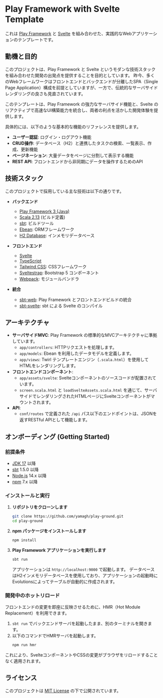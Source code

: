 # Play Framework with Svelte Template

これは [Play Framework](https://www.playframework.com/) と [Svelte](https://svelte.dev/) を組み合わせた、実践的なWebアプリケーションのテンプレートです。

## 動機と目的

このプロジェクトは、Play Framework と Svelte というモダンな技術スタックを組み合わせた開発の出発点を提供することを目的としています。
昨今、多くのWebフレームワークはフロントエンドとバックエンドが分離したSPA（Single Page Application）構成を前提としていますが、一方で、伝統的なサーバサイドレンダリングの良さも見直されています。

このテンプレートは、Play Framework の強力なサーバサイド機能と、Svelte のリアクティブで高速なUI構築能力を統合し、両者の利点を活かした開発体験を提供します。

具体的には、以下のような基本的な機能のリファレンスを提供します。

-   **ユーザー認証**: ログイン・ログアウト機能
-   **CRUD操作**: データベース（H2）と連携したタスクの検索、一覧表示、作成、更新機能
-   **ページネーション**: 大量データをページに分割して表示する機能
-   **REST API**: フロントエンドから非同期にデータを操作するためのAPI

## 技術スタック

このプロジェクトで採用している主な技術は以下の通りです。

-   **バックエンド**
    -   [Play Framework 3 (Java)](https://www.playframework.com/)
    -   [Scala 2.13](https://www.scala-lang.org/) (ビルド定義)
    -   [sbt](https://www.scala-sbt.org/): ビルドツール
    -   [Ebean](https://ebean.io/): ORMフレームワーク
    -   [H2 Database](https://www.h2database.com/): インメモリデータベース

-   **フロントエンド**
    -   [Svelte](https://svelte.dev/)
    -   [TypeScript](https://www.typescriptlang.org/)
    -   [Tailwind CSS](https://tailwindcss.com/): CSSフレームワーク
    -   [Sveltestrap](https://sveltestrap.github.io/): Bootstrap 5 コンポーネント
    -   [Webpack](https://webpack.js.org/): モジュールバンドラ

-   **統合**
    -   [sbt-web](https://github.com/sbt/sbt-web): Play Framework とフロントエンドビルドの統合
    -   [sbt-svelte](https://github.com/tanin47/sbt-svelte): sbt による Svelte のコンパイル

## アーキテクチャ

-   **サーバサイドMVC**: Play Framework の標準的なMVCアーキテクチャに準拠しています。
    -   `app/controllers`: HTTPリクエストを処理します。
    -   `app/models`: Ebean を利用したデータモデルを定義します。
    -   `app/views`: Twirl テンプレートエンジン（`.scala.html`）を使用してHTMLをレンダリングします。
-   **フロントエンドコンポーネント**:
    -   `app/assets/svelte`: Svelteコンポーネントのソースコードが配置されています。
    -   `screen.scala.html` と `loadSvelteAssets.scala.html` を通じて、サーバサイドでレンダリングされたHTMLページにSvelteコンポーネントがマウントされます。
-   **API**:
    -   `conf/routes` で定義された `/api` パス以下のエンドポイントは、JSONを返すRESTful APIとして機能します。

## オンボーディング (Getting Started)

### 前提条件

-   [JDK 17](https://adoptium.net/) 以降
-   [sbt](https://www.scala-sbt.org/download.html) 1.5.0 以降
-   [Node.js](https://nodejs.org/) 14.x 以降
-   [npm](https://www.npmjs.com/) 7.x 以降

### インストールと実行

1.  **リポジトリをクローンします**
    ```bash
    git clone https://github.com/yamagh/play-ground.git
    cd play-ground
    ```

2.  **npm パッケージをインストールします**
    ```bash
    npm install
    ```

3.  **Play Framework アプリケーションを実行します**
    ```bash
    sbt run
    ```
    アプリケーションは `http://localhost:9000` で起動します。
    データベースはH2インメモリデータベースを使用しており、アプリケーションの起動時にEvolutionsによってテーブルが自動的に作成されます。

### 開発中のホットリロード

フロントエンドの変更を即座に反映させるために、HMR（Hot Module Replacement）を利用できます。

1.  `sbt run` でバックエンドサーバを起動したまま、別のターミナルを開きます。
2.  以下のコマンドでHMRサーバを起動します。
    ```bash
    npm run hmr
    ```

これにより、SvelteコンポーネントやCSSの変更がブラウザをリロードすることなく適用されます。

## ライセンス

このプロジェクトは [MIT License](LICENSE) の下で公開されています。
